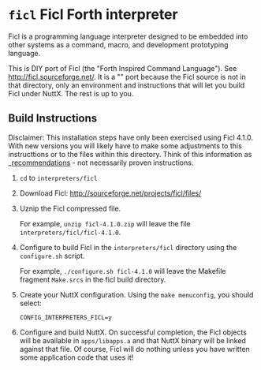 `ficl` Ficl Forth interpreter
=============================

Ficl is a programming language interpreter designed to be embedded into
other systems as a command, macro, and development prototyping language.

This is DIY port of Ficl (the \"Forth Inspired Command Language\"). See
<http://ficl.sourceforge.net/>. It is a \"\" port because the Ficl
source is not in that directory, only an environment and instructions
that will let you build Ficl under NuttX. The rest is up to you.

Build Instructions
------------------

Disclaimer: This installation steps have only been exercised using Ficl
4.1.0. With new versions you will likely have to make some adjustments
to this instructtions or to the files within this directory. Think of
this information as \_[recommendations]() - not necessarily proven
instructions.

1.  `cd` to `interpreters/ficl`

2.  Download Ficl: <http://sourceforge.net/projects/ficl/files/>

3.  Uznip the Ficl compressed file.

    For example, `unzip ficl-4.1.0.zip` will leave the file
    `interpreters/ficl/ficl-4.1.0`.

4.  Configure to build Ficl in the `interpreters/ficl` directory using
    the `configure.sh` script.

    For example, `./configure.sh ficl-4.1.0` will leave the Makefile
    fragment `Make.srcs` in the ficl build directory.

5.  Create your NuttX configuration. Using the `make menuconfig`, you
    should select:

        CONFIG_INTERPRETERS_FICL=y

6.  Configure and build NuttX. On successful completion, the Ficl
    objects will be available in `apps/libapps.a` and that NuttX binary
    will be linked against that file. Of course, Ficl will do nothing
    unless you have written some application code that uses it!
